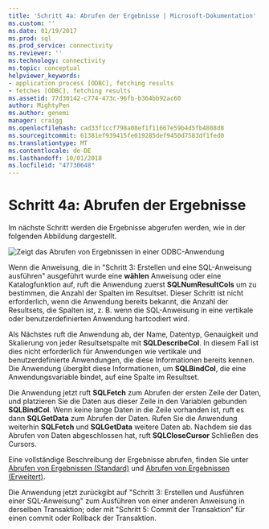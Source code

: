```yaml
---
title: 'Schritt 4a: Abrufen der Ergebnisse | Microsoft-Dokumentation'
ms.custom: ''
ms.date: 01/19/2017
ms.prod: sql
ms.prod_service: connectivity
ms.reviewer: ''
ms.technology: connectivity
ms.topic: conceptual
helpviewer_keywords:
- application process [ODBC], fetching results
- fetches [ODBC], fetching results
ms.assetid: 77d30142-c774-473c-96fb-b364bb92ac60
author: MightyPen
ms.author: genemi
manager: craigg
ms.openlocfilehash: cad33f1ccf798a08ef1f11667e59b4d5fb4888d8
ms.sourcegitcommit: 61381ef939415fe019285def9450d7583df1fed0
ms.translationtype: MT
ms.contentlocale: de-DE
ms.lasthandoff: 10/01/2018
ms.locfileid: "47730648"
---
```

# <a name="step-4a-fetch-the-results"></a>Schritt 4a: Abrufen der Ergebnisse
Im nächste Schritt werden die Ergebnisse abgerufen werden, wie in der folgenden Abbildung dargestellt.  
  
 ![Zeigt das Abrufen von Ergebnissen in einer ODBC-Anwendung](../../../odbc/reference/develop-app/media/pr14.gif "pr14")  
  
 Wenn die Anweisung, die in "Schritt 3: Erstellen und eine SQL-Anweisung ausführen" ausgeführt wurde eine **wählen** Anweisung oder eine Katalogfunktion auf, ruft die Anwendung zuerst **SQLNumResultCols** um zu bestimmen, die Anzahl der Spalten im Resultset. Dieser Schritt ist nicht erforderlich, wenn die Anwendung bereits bekannt, die Anzahl der Resultsets, die Spalten ist, z. B. wenn die SQL-Anweisung in eine vertikale oder benutzerdefinierten Anwendung hartcodiert wird.  
  
 Als Nächstes ruft die Anwendung ab, der Name, Datentyp, Genauigkeit und Skalierung von jeder Resultsetspalte mit **SQLDescribeCol**. In diesem Fall ist dies nicht erforderlich für Anwendungen wie vertikale und benutzerdefinierte Anwendungen, die diese Informationen bereits kennen. Die Anwendung übergibt diese Informationen, um **SQLBindCol**, die eine Anwendungsvariable bindet, auf eine Spalte im Resultset.  
  
 Die Anwendung jetzt ruft **SQLFetch** zum Abrufen der ersten Zeile der Daten, und platzieren Sie die Daten aus dieser Zeile in den Variablen gebunden **SQLBindCol**. Wenn keine lange Daten in die Zeile vorhanden ist, ruft es dann **SQLGetData** zum Abrufen der Daten. Rufen Sie die Anwendung weiterhin **SQLFetch** und **SQLGetData** weitere Daten ab. Nachdem sie das Abrufen von Daten abgeschlossen hat, ruft **SQLCloseCursor** Schließen des Cursors.  
  
 Eine vollständige Beschreibung der Ergebnisse abrufen, finden Sie unter [Abrufen von Ergebnissen (Standard)](../../../odbc/reference/develop-app/retrieving-results-basic.md) und [Abrufen von Ergebnissen (Erweitert)](../../../odbc/reference/develop-app/retrieving-results-advanced.md).  
  
 Die Anwendung jetzt zurückgibt auf "Schritt 3: Erstellen und Ausführen einer SQL-Anweisung" zum Ausführen von einer anderen Anweisung in derselben Transaktion; oder mit "Schritt 5: Commit der Transaktion" für einen commit oder Rollback der Transaktion.
